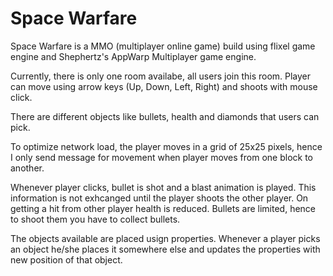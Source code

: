 Space Warfare
=============

Space Warfare is a MMO (multiplayer online game) build using flixel game engine and Shephertz's AppWarp Multiplayer game engine.

Currently, there is only one room availabe, all users join this room. Player can move using  arrow keys (Up, Down, Left, Right) and shoots with mouse click.

There are different objects like bullets, health and diamonds that users can pick.

To optimize network load, the player moves in a grid of 25x25 pixels, hence I only send message for movement when player moves from one block to another.

Whenever player clicks, bullet is shot and a blast animation is played. This information is not exhcanged until the player shoots the other player. On getting a hit from other player health is reduced. Bullets are limited, hence to shoot them you have to collect bullets.

The objects available are placed usign properties. Whenever a player picks an object he/she places it somewhere else and updates the properties with new position of that object.
